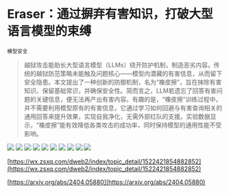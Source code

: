 # Eraser：通过摒弃有害知识，打破大型语言模型的束缚
`模型安全`
> 越狱攻击能助长大型语言模型（LLMs）绕开防护机制，制造恶劣内容。传统的越狱防范策略未能触及问题核心——模型内潜藏的有害信息，从而留下安全隐患。本文提出了一种创新的防御机制，名为“橡皮擦”，旨在抹除有害知识、保留基础常识，并确保安全性。简而言之，LLM若遗忘了回答有害问题的关键信息，便无法再产出有害内容。有趣的是，“橡皮擦”训练过程中，并不需要利用模型原有的有害信息，它通过学习如何回避与有害查询相关的通用回答来提升效果，实现自我净化，无需外部红队的支援。实验数据显示，“橡皮擦”能有效降低各类攻击的成功率，同时保持模型的通用性能不受影响。

![](https://raw.githubusercontent.com/HuggingAGI/HuggingArxiv/main/paper_images/2404.05880/Motivation.jpg)
![](https://raw.githubusercontent.com/HuggingAGI/HuggingArxiv/main/paper_images/2404.05880/x1.png)
![](https://raw.githubusercontent.com/HuggingAGI/HuggingArxiv/main/paper_images/2404.05880/combine_acc_asr2.png)
![](https://raw.githubusercontent.com/HuggingAGI/HuggingArxiv/main/paper_images/2404.05880/x2.png)
![](https://raw.githubusercontent.com/HuggingAGI/HuggingArxiv/main/paper_images/2404.05880/x3.png)
![](https://raw.githubusercontent.com/HuggingAGI/HuggingArxiv/main/paper_images/2404.05880/x4.png)
![](https://raw.githubusercontent.com/HuggingAGI/HuggingArxiv/main/paper_images/2404.05880/x5.png)
![](https://raw.githubusercontent.com/HuggingAGI/HuggingArxiv/main/paper_images/2404.05880/x6.png)
![](https://raw.githubusercontent.com/HuggingAGI/HuggingArxiv/main/paper_images/2404.05880/x7.png)
![](https://raw.githubusercontent.com/HuggingAGI/HuggingArxiv/main/paper_images/2404.05880/x8.png)

[https://wx.zsxq.com/dweb2/index/topic_detail/1522421854882852](https://wx.zsxq.com/dweb2/index/topic_detail/1522421854882852)

[https://arxiv.org/abs/2404.05880](https://arxiv.org/abs/2404.05880)
